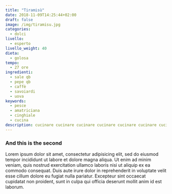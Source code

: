 ```yaml
---
title: "Tiramisù"
date: 2018-11-09T14:25:44+02:00
draft: false
image: /img/tiramisu.jpg
categories:
  - dolci
livello:
  - esperto
livello_weight: 40
dieta:
  - golosa
tempo:
  - 27 ore
ingredienti:
  - sale qb
  - pepe qb
  - caffè
  - savoiardi
  - uova
keywords:
  - pesce
  - amatriciana
  - cinghiale
  - cucina
description: cucinare cucinare cucinare cucinare cucinare cucinare cucinare cucinare
---
```

### And this is the second


Lorem ipsum dolor sit amet, consectetur adipisicing elit, sed do eiusmod tempor incididunt ut labore et dolore magna aliqua. Ut enim ad minim veniam, quis nostrud exercitation ullamco laboris nisi ut aliquip ex ea commodo consequat. Duis aute irure dolor in reprehenderit in voluptate velit esse cillum dolore eu fugiat nulla pariatur. Excepteur sint occaecat cupidatat non proident, sunt in culpa qui officia deserunt mollit anim id est laborum.
